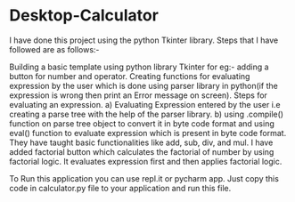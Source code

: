 # Desktop-Calculator
I have done this project using the python Tkinter library. Steps that I have followed are as follows:-

Building a basic template using python library Tkinter for eg:- adding a button for number and operator.
Creating functions for evaluating expression by the user which is done using parser library in python(if the expression is wrong then print an Error message on screen). 
Steps for evaluating an expression. 
a) Evaluating Expression entered by the user i.e creating a parse tree with the help of the parser library. 
b) using .compile() function on parse tree object to convert it in byte code format and using eval() function to evaluate expression which is present in byte code format.
They have taught basic functionalities like add, sub, div, and mul. I have added factorial button which calculates the factorial of number by using factorial logic. It evaluates expression first and then applies factorial logic.

To Run this application you can use repl.it or pycharm app.
Just copy this code in calculator.py file to your application and run this file.
